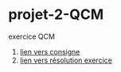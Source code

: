 # projet-2-QCM
exercice QCM

1. [lien vers consigne](https://github.com/becodeorg/BXLCentral/tree/master/Projects/2-QCM)
2. [lien vers résolution exercice](https://projet-2-qcm.herokuapp.com/)

